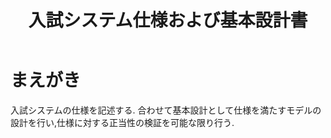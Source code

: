 ﻿---
title: 入試システム仕様および基本設計書
---

# まえがき

入試システムの仕様を記述する.
合わせて基本設計として仕様を満たすモデルの設計を行い,仕様に対する正当性の検証を可能な限り行う.
